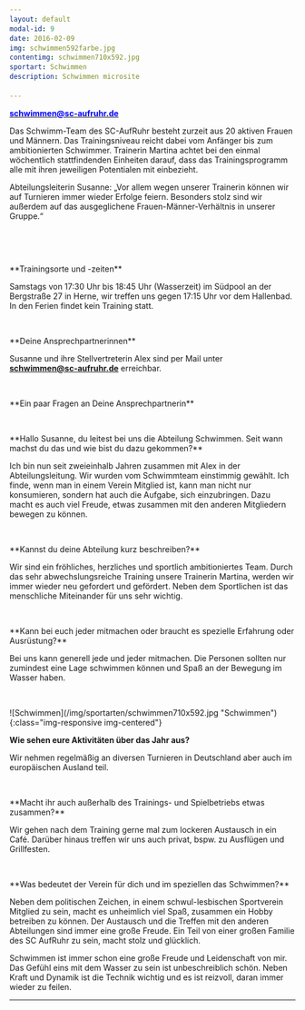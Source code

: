 ```yaml
---
layout: default
modal-id: 9
date: 2016-02-09
img: schwimmen592farbe.jpg
contentimg: schwimmen710x592.jpg
sportart: Schwimmen
description: Schwimmen microsite
             
---
```


<p><b><a href="mailto:schwimmen@sc-aufruhr.de"><font color="#0000FF">schwimmen@sc-aufruhr.de</font></a></b></p>


Das Schwimm-Team des SC-AufRuhr besteht zurzeit aus 20 aktiven Frauen und Männern.
Das Trainingsniveau reicht dabei vom Anfänger bis zum ambitionierten Schwimmer.
Trainerin Martina achtet bei den einmal wöchentlich stattfindenden Einheiten
darauf, dass das Trainingsprogramm alle mit ihren jeweiligen Potentialen mit
einbezieht.

Abteilungsleiterin Susanne: „Vor allem wegen unserer Trainerin können wir
auf Turnieren immer wieder Erfolge feiern. Besonders stolz sind wir außerdem
auf das ausgeglichene Frauen-Männer-Verhältnis in unserer Gruppe.“


  
<p>&nbsp;</p>
**Trainingsorte und -zeiten**



Samstags von 17:30 Uhr bis 18:45 Uhr (Wasserzeit) im Südpool an der
Bergstraße 27 in Herne, wir treffen uns gegen 17:15 Uhr
vor dem Hallenbad. In den Ferien findet kein Training statt.




<p>&nbsp;</p>
**Deine Ansprechpartnerinnen**



Susanne und ihre Stellvertreterin Alex sind per Mail unter<br><b><a href="mailto:schwimmen@sc-aufruhr.de"><font color="#0000FF">schwimmen@sc-aufruhr.de</font></a></b> erreichbar.



<p>&nbsp;</p>
**Ein paar Fragen an Deine Ansprechpartnerin**


<p>&nbsp;</p>
**Hallo Susanne, du leitest bei uns die Abteilung Schwimmen. Seit wann machst du das und wie bist du dazu gekommen?**



Ich bin nun seit zweieinhalb Jahren zusammen mit Alex in der
Abteilungsleitung. Wir wurden vom Schwimmteam einstimmig gewählt. Ich finde,
wenn man in einem Verein Mitglied ist, kann man nicht nur konsumieren, sondern
hat auch die Aufgabe, sich einzubringen. Dazu macht es auch viel Freude, etwas
zusammen mit den anderen Mitgliedern bewegen zu können.


<p>&nbsp;</p>
**Kannst du deine Abteilung kurz beschreiben?**

Wir sind ein fröhliches, herzliches und sportlich ambitioniertes Team. Durch das sehr abwechslungsreiche Training unsere Trainerin Martina, 
werden wir immer wieder neu gefordert und gefördert.
Neben dem Sportlichen ist das menschliche Miteinander für uns sehr wichtig. 
<p>&nbsp;</p>
**Kann bei euch jeder mitmachen oder braucht es spezielle Erfahrung oder Ausrüstung?**



Bei uns kann generell jede und jeder mitmachen. Die Personen sollten nur
zumindest eine Lage schwimmen können und Spaß an der Bewegung im Wasser haben.



<p>&nbsp;</p>
![Schwimmen](/img/sportarten/schwimmen710x592.jpg "Schwimmen"){:class="img-responsive img-centered"}

**Wie sehen eure Aktivitäten über das Jahr aus?**

Wir nehmen regelmäßig an diversen Turnieren in Deutschland aber auch im europäischen Ausland teil. 
<p>&nbsp;</p>
**Macht ihr auch außerhalb des Trainings- und Spielbetriebs etwas zusammen?**



Wir gehen nach dem Training gerne mal zum lockeren Austausch in ein Café.
Darüber hinaus treffen wir uns auch privat, bspw. zu Ausflügen und Grillfesten.


<p>&nbsp;</p>
**Was bedeutet der Verein für dich und im speziellen das Schwimmen?**



Neben dem politischen Zeichen, in einem schwul-lesbischen Sportverein
Mitglied zu sein, macht es unheimlich viel Spaß, zusammen ein Hobby betreiben
zu können. Der Austausch und die Treffen mit den anderen Abteilungen sind immer
eine große Freude. Ein Teil von einer großen Familie des SC AufRuhr zu sein,
macht stolz und glücklich.

Schwimmen ist immer schon eine große Freude und Leidenschaft von mir. Das
Gefühl eins mit dem Wasser zu sein ist unbeschreiblich schön. Neben Kraft und
Dynamik ist die Technik wichtig und es ist reizvoll, daran immer wieder zu
feilen.



___
